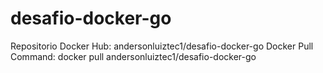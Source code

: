 # desafio-docker-go

Repositorio Docker Hub: andersonluiztec1/desafio-docker-go
Docker Pull Command: docker pull andersonluiztec1/desafio-docker-go
